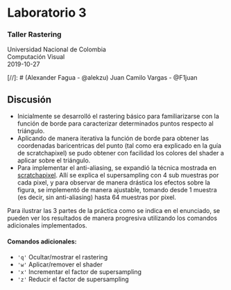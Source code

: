 # Laboratorio 3
### Taller Rastering

Universidad Nacional de Colombia\
Computación Visual\
2019-10-27

[//]: # (Alexander Fagua - @alekzu\)
Juan Camilo Vargas - @F1juan


## Discusión

- Inicialmente se desarrolló el rastering básico para familiarizarse con la función de borde para caracterizar determinados puntos respecto al triángulo.
- Aplicando de manera iterativa la función de borde para obtener las coordenadas baricentricas del punto (tal como era explicado en la guía de scratchapixel) se pudo obtener con facilidad los colores del shader a aplicar sobre el triángulo.
- Para implementar el anti-aliasing, se expandió la técnica mostrada en  [scratchapixel](https://www.scratchapixel.com/lessons/3d-basic-rendering/rasterization-practical-implementation/rasterization-practical-implementation). Allí se explica el supersampling con 4 sub muestras por cada pixel, y para observar de manera drástica los efectos sobre la figura, se implementó de manera ajustable, tomando desde 1 muestra (es decir, sin anti-aliasing) hasta 64 muestras por pixel.

Para ilustrar las 3 partes de la práctica como se indica en el enunciado, se pueden ver los resultados de manera progresiva utilizando los comandos adicionales implementados.

#### Comandos adicionales:
- `'q'` Ocultar/mostrar el rastering
- `'w'` Aplicar/remover el shader
- `'x'` Incrementar el factor de supersampling
- `'z'` Reducir el factor de supersampling
